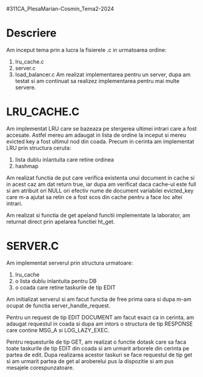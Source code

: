 #311CA_PlesaMarian-Cosmin_Tema2-2024

# Descriere

Am inceput tema prin a lucra la fisierele .c in urmatoarea ordine:
1. lru_cache.c
2. server.c
3. load_balancer.c
Am realizat implementarea pentru un server, dupa am testat si am continuat
sa realizez implementarea pentru mai multe servere.

# LRU_CACHE.C

Am implementat LRU care se bazeaza pe stergerea ultimei intrari care a fost
accesate. Astfel mereu am adaugat in lista de ordine la inceput si mereu
evicted key a fost ultimul nod din coada. Precum in cerinta am implementat
LRU prin structura ceruta:
1. lista dublu inlantuita care retine ordinea
2. hashmap

Am realizat functia de put care verifica existenta unui document in cache si in
acest caz am dat return true, iar dupa am verificat daca cache-ul este full si
am atribuit ori NULL ori efectiv nume de document variabilei evicted_key
care m-a ajutat sa retin ce a fost scos din cache pentru a face loc altei intrari.

Am realizat si functia de get apeland functii implementate la laborator, am returnat
direct prin apelarea functiei ht_get.

# SERVER.C

Am implementat serverul prin structura urmatoare:
1. lru_cache
2. o lista dublu inlantuita pentru DB
3. o coada care retine taskurile de tip EDIT

Am initializat serverul si am facut functia de free prima oara si dupa m-am ocupat
de functia server_handle_request.

Pentru un request de tip EDIT DOCUMENT am facut exact ca in cerinta,
am adaugat requestul in coada si dupa am intors o structura de tip RESPONSE 
care contine MSG_A si LOG_LAZY_EXEC.

Pentru requesturile de tip GET, am realizat o functie dotask care sa faca toate
taskurile de tip EDIT din coada si am urmarit arborele din cerinta pe partea de edit.
Dupa realizarea acestor taskuri se face requestul de tip get si am urmarit partea
de get al aroberelui pus la dispozitie si am pus mesajele corespunzatoare.
